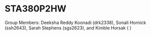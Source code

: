 # STA380P2HW

Group Members: Deeksha Reddy Koonadi (drk2338), Sonali Hornick (ssh2643), Sarah Stephens (sgs2623), and Kimble Horsak ( )
